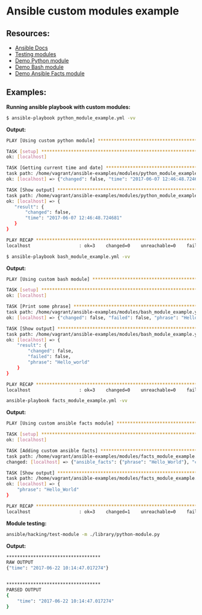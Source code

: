 # Ansible custom modules example

## Resources:
- [Ansible Docs](http://docs.ansible.com/ansible/dev_guide/developing_modules.html)
- [Testing modules](http://docs.ansible.com/ansible/dev_guide/developing_modules_general.html#testing-your-module)
- [Demo Python module](library/python-module.py)
- [Demo Bash module](library/bash-module.sh)
- [Demo Ansible Facts module](library/fact-module.py)

## Examples:

**Running ansible playbook with custom modules:**
```sh 
$ ansible-playbook python_module_example.yml -vv
```
**Output:**
 ```sh
PLAY [Using custom python module] **********************************************

TASK [setup] *******************************************************************
ok: [localhost]

TASK [Getting current time and date] *******************************************
task path: /home/vagrant/ansible-examples/modules/python_module_example.yml:5
ok: [localhost] => {"changed": false, "time": "2017-06-07 12:46:48.724681"}

TASK [Show output] *************************************************************
task path: /home/vagrant/ansible-examples/modules/python_module_example.yml:9
ok: [localhost] => {
    "result": {
        "changed": false,
        "time": "2017-06-07 12:46:48.724681"
    }
}

PLAY RECAP *********************************************************************
localhost                  : ok=3    changed=0    unreachable=0    failed=0
```

```sh
$ ansible-playbook bash_module_example.yml -vv
```
**Output:**
```sh
PLAY [Using custom bash module] ************************************************

TASK [setup] *******************************************************************
ok: [localhost]

TASK [Print some phrase] *******************************************************
task path: /home/vagrant/ansible-examples/modules/bash_module_example.yml:5
ok: [localhost] => {"changed": false, "failed": false, "phrase": "Hello_world"}

TASK [Show output] *************************************************************
task path: /home/vagrant/ansible-examples/modules/bash_module_example.yml:9
ok: [localhost] => {
    "result": {
        "changed": false,
        "failed": false,
        "phrase": "Hello_world"
    }
}

PLAY RECAP *********************************************************************
localhost                  : ok=3    changed=0    unreachable=0    failed=0
```
```sh
ansible-playbook facts_module_example.yml -vv
```
**Output:**
```sh
PLAY [Using custom ansible facts module] ***************************************

TASK [setup] *******************************************************************
ok: [localhost]

TASK [Adding custom ansible facts] *********************************************
task path: /home/vagrant/ansible-examples/modules/facts_module_example.yml:5
changed: [localhost] => {"ansible_facts": {"phrase": "Hello_World"}, "changed": true}

TASK [Show output] *************************************************************
task path: /home/vagrant/ansible-examples/modules/facts_module_example.yml:8
ok: [localhost] => {
    "phrase": "Hello_World"
}

PLAY RECAP *********************************************************************
localhost                  : ok=3    changed=1    unreachable=0    failed=0
```

**Module testing:**
```sh
ansible/hacking/test-module -m ./library/python-module.py
```
**Output:**
```sh
***********************************
RAW OUTPUT
{"time": "2017-06-22 10:14:47.017274"}


***********************************
PARSED OUTPUT
{
    "time": "2017-06-22 10:14:47.017274"
}
```
